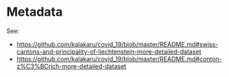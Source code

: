 # Metadata

See:
- https://github.com/kalakaru/covid_19/blob/master/README.md#swiss-cantons-and-principality-of-liechtenstein-more-detailed-dataset
- https://github.com/kalakaru/covid_19/blob/master/README.md#conton-z%C3%BCrich-more-detailed-dataset
